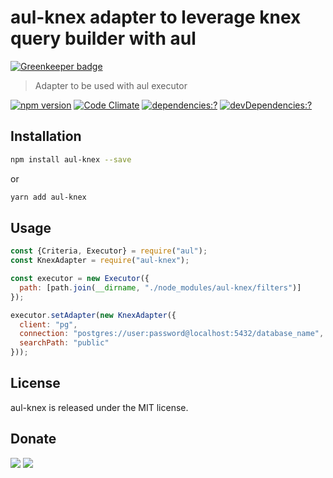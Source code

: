 # aul-knex adapter to leverage knex query builder with aul

[![Greenkeeper badge](https://badges.greenkeeper.io/zemd/aul-knex.svg)](https://greenkeeper.io/)

> Adapter to be used with aul executor

[![npm version](https://badge.fury.io/js/aul-knex.svg)](https://www.npmjs.com/package/aul-knex)
[![Code Climate](https://codeclimate.com/github/zemd/aul-knex/badges/gpa.svg)](https://codeclimate.com/github/zemd/aul-knex)
[![dependencies:?](https://img.shields.io/david/zemd/aul-knex.svg)](https://david-dm.org/zemd/aul-knex)
[![devDependencies:?](https://img.shields.io/david/dev/zemd/aul-knex.svg?style=flat)](https://david-dm.org/zemd/aul-knex)

## Installation

```bash
npm install aul-knex --save
```

or

```bash
yarn add aul-knex
```

## Usage

```javascript
const {Criteria, Executor} = require("aul");
const KnexAdapter = require("aul-knex");

const executor = new Executor({
  path: [path.join(__dirname, "./node_modules/aul-knex/filters")]
});

executor.setAdapter(new KnexAdapter({
  client: "pg",
  connection: "postgres://user:password@localhost:5432/database_name",
  searchPath: "public"
}));
```

## License

aul-knex is released under the MIT license.

## Donate

[![](https://img.shields.io/badge/patreon-donate-yellow.svg)](https://www.patreon.com/red_rabbit)
[![](https://img.shields.io/badge/flattr-donate-yellow.svg)](https://flattr.com/profile/red_rabbit)
